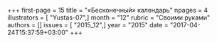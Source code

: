 +++
first-page = 15
title = "«Бесконечный» календарь"
npages = 4
illustrators = [ "Yustas-07",]
month = "12"
rubric = "Своими руками"
authors = []
issues = [ "2015_12",]
year = "2015"
date = "2017-04-24T15:37:59+03:00"
+++
